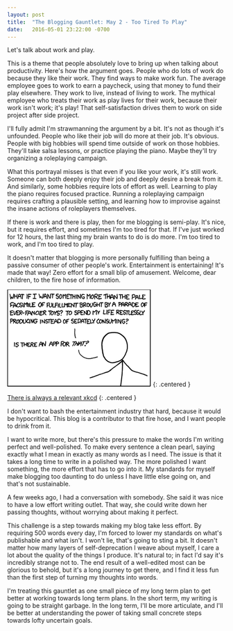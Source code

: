 ```yaml
---
layout: post
title:  "The Blogging Gauntlet: May 2 - Too Tired To Play"
date:   2016-05-01 23:22:00 -0700
---
```


Let's talk about work and play.

This is a theme that people absolutely love to bring up when talking
about productivity. Here's how the argument goes.
People who do lots of work do because they like their work.
They find ways to make work fun.
The average employee goes to work to earn a paycheck, using that
money to fund their play elsewhere.
They work to live, instead of living to work. The mythical employee
who treats their work as play lives for their work, because their
work isn't work; it's play! That self-satisfaction drives them
to work on side project after side project.

I'll fully admit I'm strawmanning the argument by a bit. It's not
as though it's unfounded.
People who like their job will do more at their job. It's obvious.
People with big hobbies will spend time outside of work on those hobbies.
They'll take salsa lessons, or practice playing the piano. Maybe they'll
try organizing a roleplaying campaign.

What this portrayal misses is that even if you like your work, it's still
work. Someone can both deeply enjoy their job and deeply desire a break
from it. And similarly, some hobbies require lots of effort as well.
Learning to play the piano requires focused practice.
Running a roleplaying campaign requires crafting a plausible setting,
and learning how to improvise against the insane actions of roleplayers themselves.

If there is work and there is play, then for me blogging is semi-play.
It's nice, but it requires effort, and sometimes I'm too tired for that.
If I've just worked for 12 hours, the last thing my brain wants to do is
do more. I'm too tired to work, and I'm too tired to play.

It doesn't matter that blogging is more personally fulfilling than being
a passive consumer of other people's work. Entertainment is entertaining! It's
made that way! Zero effort for a small blip of amusement. Welcome, dear children,
to the fire hose of information.

![An xkcd comic about consuming](/public/may2/consumer.png)
{: .centered }

[There is always a relevant xkcd](https://xkcd.com/662/)
{: .centered }

I don't want to bash the entertainment industry that hard, because it would
be hypocritical. This blog is a contributor to that fire hose, and I want
people to drink from it.

I want to write more, but there's this pressure to make the words
I'm writing perfect and well-polished. To make every sentence a clean pearl,
saying exactly what I mean in exactly as many words as I need. The issue is that
it takes a long time to write in a polished way. The more polished I want
something, the more effort that has to go into it. My standards for myself
make blogging too daunting to do unless I have little else going on, and
that's not sustainable.

A few weeks ago, I had a conversation with somebody. She said it was nice to
have a low effort writing outlet. That way, she could write down her passing
thoughts, without worrying about making it perfect.

This challenge is a step towards making my blog take less effort.
By requiring 500 words every day, I'm
forced to lower my standards on what's publishable and what isn't. I won't lie,
that's going to sting a bit. It doesn't matter how many layers of
self-deprecation
I weave about myself, I care a lot about the quality of the things I produce.
It's natural to; in fact I'd say it's incredibly strange not to.
The end result of a well-edited most can be glorious to behold, but it's a
long journey to get there, and I find it less fun than the first step of turning
my thoughts into words.

I'm treating this gauntlet as one small piece of my long term plan to get
better at working towards long term plans.
In the short term, my writing is going to be straight garbage. In the long term,
I'll be more articulate, and I'll be better at understanding the power of
taking small concrete steps towards lofty uncertain goals.
